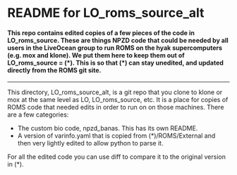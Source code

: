 # README for LO_roms_source_alt

#### This repo contains edited copies of a few pieces of the code in LO_roms_source. These are things NPZD code that could be needed by all users in the LiveOcean group to run ROMS on the hyak supercomputers (e.g. mox and klone).  We put them here to keep them out of LO_roms_source = (\*).  This is so that (\*) can stay unedited, and updated directly from the ROMS git site.
---

This directory, LO_roms_source_alt, is a git repo that you clone to klone or mox at the same level as LO, LO_roms_source, etc. It is a place for copies of ROMS code that needed edits in order to run on on those machines. There are a few categories:
- The custom bio code, npzd_banas. This has its own README.
- A version of varinfo.yaml that is copied from (*)/ROMS/External and then very lightly edited to allow python to parse it.

For all the edited code you can use diff to compare it to the original version in (*).
